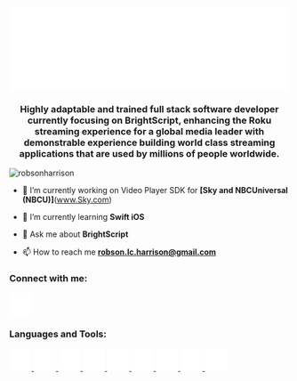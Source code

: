 <img align="center" src="headerGraphic.svg" width="1000" height="150" alt="Robson Harrison">

<h3 align="center">Highly adaptable and trained full stack software developer currently focusing on BrightScript, enhancing the Roku streaming experience for a global media leader with demonstrable experience building world class streaming applications that are used by millions of people worldwide.</h3>

<p align="left"> <img src="https://komarev.com/ghpvc/?username=robsonharrison&label=Profile%20views&color=0e75b6&style=flat" alt="robsonharrison" /> </p>

- 🔭 I’m currently working on Video Player SDK for **[Sky and NBCUniversal (NBCU)]**(www.Sky.com)

- 🌱 I’m currently learning **Swift iOS**

- 💬 Ask me about **BrightScript**

- 📫 How to reach me **<robson.lc.harrison@gmail.com>**

<h3 align="left">Connect with me:</h3>
<p align="left">
<a href="https://linkedin.com/in/robson-harrison-80522a210" target="blank"><img align="center" src="stackIcons/linkedIn.svg" alt="robson-harrison-80522a210" height="40" width="40" /></a>
</p>

<h3 align="left">Languages and Tools:</h3>

<p align="left"> <a href="https://developer.roku.com/en-gb/develop" target="_blank" rel="noreferrer"> <img
        src="stackIcons/brightscript.svg"alt="BrightScript" width="40" height="40"/> </a><a href="https://getbootstrap.com" target="_blank" rel="noreferrer"> <img src="stackIcons/bootstrap.svg" alt="bootstrap" width="40" height="40"/> </a> <a href="https://www.w3schools.com/css/" target="_blank" rel="noreferrer"> <img src="stackIcons/css3.svg" alt="css3" width="40" height="40"/> </a> <a href="https://git-scm.com/" target="_blank" rel="noreferrer"> <img src="stackIcons/github.svg" alt="git" width="40" height="40"/> </a> <a href="https://www.w3.org/html/" target="_blank" rel="noreferrer"> <img src="stackIcons/html5.svg" alt="html5" width="40" height="40"/> </a> <a href="https://developer.mozilla.org/en-US/docs/Web/JavaScript" target="_blank" rel="noreferrer"> <img src="stackIcons/js.svg" alt="javascript" width="40" height="40"/> </a> <a href="https://www.mysql.com/" target="_blank" rel="noreferrer"> <img src="stackIcons/sql.svg" alt="mysql" width="40" height="40"/> </a> <a href="https://www.python.org" target="_blank" rel="noreferrer"> <img src="stackIcons/python.svg" alt="python" width="40" height="40"/> </a> <a href="https://reactjs.org/" target="_blank" rel="noreferrer"> <img src="stackIcons/react.svg" alt="react" width="40" height="40"/> </a> </p>
